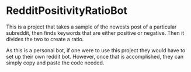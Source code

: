 # RedditPositivityRatioBot


This is a project that takes a sample of the newests post of a particular subreddit, then finds keywords that are either positive or negative. Then it divides the two to create a ratio.

As this is a personal bot, if one were to use this project they would have to set up their own reddit bot. However, once that is accomplished, they can simply copy and paste the code needed.
